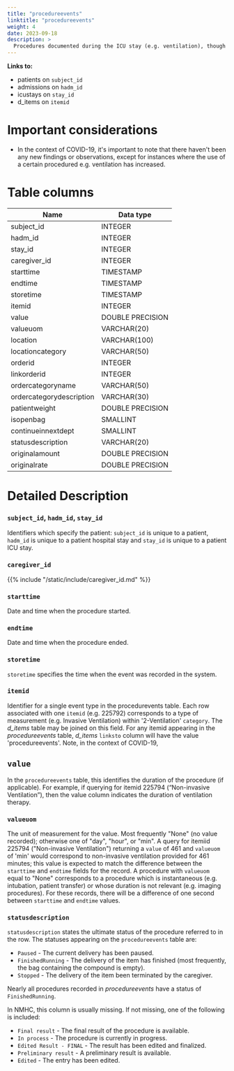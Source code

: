 ```yaml
---
title: "procedureevents"
linktitle: "procedureevents"
weight: 4
date: 2023-09-18
description: >
  Procedures documented during the ICU stay (e.g. ventilation), though not necessarily conducted within the ICU (e.g. x-ray imaging).
---
```


**Links to:**

* patients on `subject_id`
* admissions on `hadm_id`
* icustays on `stay_id`
* d_items on `itemid`

# Important considerations

* In the context of COVID-19, it's important to note that there haven't been any new findings or observations, except for instances where the use of a certain procedured e.g. ventilation has increased.

# Table columns


Name | Data type
---- | --------
subject\_id | INTEGER
hadm\_id | INTEGER
stay\_id | INTEGER
caregiver_id | INTEGER
starttime | TIMESTAMP
endtime | TIMESTAMP
storetime | TIMESTAMP
itemid | INTEGER
value | DOUBLE PRECISION
valueuom | VARCHAR(20)
location |  VARCHAR(100)
locationcategory |  VARCHAR(50)
orderid |  INTEGER
linkorderid |  INTEGER
ordercategoryname |  VARCHAR(50)
ordercategorydescription |  VARCHAR(30)
patientweight | DOUBLE PRECISION
isopenbag |  SMALLINT
continueinnextdept |  SMALLINT
statusdescription |  VARCHAR(20)
originalamount | DOUBLE PRECISION
originalrate | DOUBLE PRECISION

# Detailed Description

### `subject_id`, `hadm_id`, `stay_id`

Identifiers which specify the patient: `subject_id` is unique to a patient, `hadm_id` is unique to a patient hospital stay and `stay_id` is unique to a patient ICU stay.

### `caregiver_id`

{{% include "/static/include/caregiver_id.md" %}}

### `starttime`

Date and time when the procedure started.

### `endtime`

Date and time when the procedure ended.

### `storetime`

`storetime` specifies the time when the event was recorded in the system.

### `itemid`

Identifier for a single event type in the procedurevents table. Each row associated with one `itemid` (e.g. 225792) corresponds to a type of measurement (e.g. Invasive Ventilation) within '2-Ventilation' `category`. The *d_items* table may be joined on this field. For any itemid appearing in the *procedureevents* table, *d_items* `linksto` column will have the value 'procedureevents'.
Note, in the context of COVID-19, 

## `value`

In the `procedureevents` table, this identifies the duration of the procedure (if applicable). For example, if querying for itemid 225794 (“Non-invasive Ventilation”), then the value column indicates the duration of ventilation therapy. 

### `valueuom`

The unit of measurement for the value. Most frequently "None" (no value recorded); otherwise one of "day", "hour", or "min". A query for itemiid 225794 ("Non-invasive Ventilation") returning a `value` of 461 and `valueuom` of 'min' would correspond to non-invasive ventilation provided for 461 minutes; this value is expected to match the difference between the `starttime` and `endtime` fields for the record. A procedure with `valueuom` equal to "None" corresponds to a procedure which is instantaneous (e.g. intubation, patient transfer) or whose duration is not relevant (e.g. imaging procedures). For these records, there will be a difference of one second between `starttime` and `endtime` values.

### `statusdescription`

`statusdescription` states the ultimate status of the procedure referred to in the row. The statuses appearing on the `procedureevents` table are:

* `Paused` - The current delivery has been paused.
* `FinishedRunning` - The delivery of the item has finished (most frequently, the bag containing the compound is empty).
* `Stopped` - The delivery of the item been terminated by the caregiver.

Nearly all procedures recorded in *procedureevents* have a status of `FinishedRunning`.

In  NMHC, this column is usually missing. If not missing, one of the following is included:

* `Final result` - The final result of the procedure is available.
* `In process` - The procedure is currently in progress.
* `Edited Result - FINAL` - The result has been edited and finalized.
* `Preliminary result` - A preliminary result is available.
* `Edited` - The entry has been edited.
